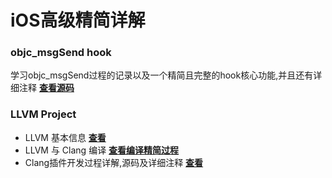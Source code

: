 # iOS高级精简详解

### objc_msgSend hook 
学习objc_msgSend过程的记录以及一个精简且完整的hook核心功能,并且还有详细注释
[**查看源码**](https://github.com/czqasngit/objc_msgSend_hook)


  
### LLVM Project
  - LLVM 基本信息 [**查看**](https://github.com/czqasngit/iOS_senior/blob/master/llvm/llvm.md)
  - LLVM 与 Clang 编译 [**查看编译精简过程**](https://github.com/czqasngit/iOS_senior/blob/master/llvm/compile.md)
  - Clang插件开发过程详解,源码及详细注释 [**查看**](https://github.com/czqasngit/iOS_senior/blob/master/llvm/clang/create_plugin.md)



